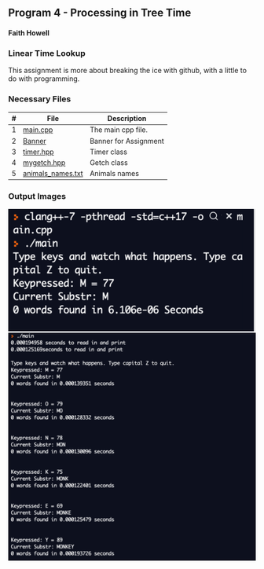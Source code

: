 ## Program 4 - Processing in Tree Time
#### Faith Howell


### Linear Time Lookup

This assignment is more about breaking the ice with github, with a little to do with programming.


### Necessary Files

|  #  | File                           | Description                              |
| :-: | ------------------------------ | ---------------------------------------- |
|  1  | [main.cpp](https://github.com/venetiaqueen/3013-Algorithms-howell/blob/master/assignments/P04/main.cpp)           | The main cpp file.                       |
|  2  | [Banner](https://github.com/venetiaqueen/3013-Algorithms-howell/blob/master/assignments/PO2/P02%20Banner)               | Banner for Assignment                    |
|  3  | [timer.hpp](https://github.com/venetiaqueen/3013-Algorithms-howell/blob/master/assignments/P04/timer.hpp)         | Timer class                       |
|  4  | [mygetch.hpp](https://github.com/venetiaqueen/3013-Algorithms-howell/blob/master/assignments/P04/mygetch.hpp)     | Getch class    |
|  5  | [animals_names.txt](https://github.com/venetiaqueen/3013-Algorithms-howell/blob/master/assignments/P04/animal_names.txt) | Animals names |

### Output Images
  >>
  <img src="Screen Shot 2021-04-29 at 5.15.37 PM.png">
    <img src="Screen Shot 2021-04-29 at 5.35.17 PM.png">
